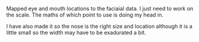 Mapped eye and mouth locations to the faciaial data. I just need to work on the scale. The maths of which point to use is doing my head in. 

I have also made it so the nose is the right size and location although it is a little small so the width may have to be exadurated a bit. 